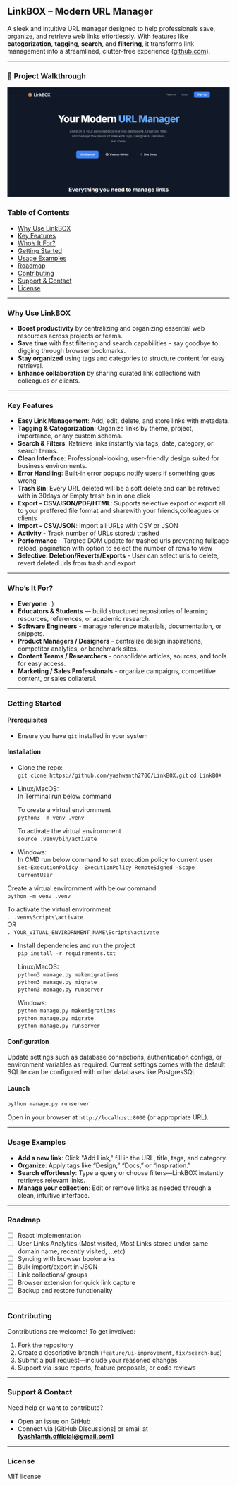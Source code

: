 ## LinkBOX – Modern URL Manager

A sleek and intuitive URL manager designed to help professionals save, organize, and retrieve web links effortlessly. With features like **categorization**, **tagging**, **search**, and **filtering**, it transforms link management into a streamlined, clutter-free experience ([github.com](https://github.com/yashwanth2706/LinkBOX)).

---

### 🎥 Project Walkthrough
[![Project Demo](https://github.com/yashwanth2706/LinkBOX/raw/main/walkthrough/project_thumb.png)](https://raw.githubusercontent.com/yashwanth2706/LinkBOX/main/walkthrough/project.mp4)

### Table of Contents

* [Why Use LinkBOX](#why-use-linkbox)
* [Key Features](#key-features)
* [Who’s It For?](#whos-it-for)
* [Getting Started](#getting-started)
* [Usage Examples](#usage-examples)
* [Roadmap](#roadmap)
* [Contributing](#contributing)
* [Support & Contact](#support--contact)
* [License](#license)

---

### Why Use LinkBOX

* **Boost productivity** by centralizing and organizing essential web resources across projects or teams.
* **Save time** with fast filtering and search capabilities - say goodbye to digging through browser bookmarks.
* **Stay organized** using tags and categories to structure content for easy retrieval.
* **Enhance collaboration** by sharing curated link collections with colleagues or clients.

---

### Key Features

* **Easy Link Management**: Add, edit, delete, and store links with metadata.
* **Tagging & Categorization**: Organize links by theme, project, importance, or any custom schema.
* **Search & Filters**: Retrieve links instantly via tags, date, category, or search terms.
* **Clean Interface**: Professional-looking, user-friendly design suited for business environments.
* **Error Handling**: Built-in error popups notify users if something goes wrong
* **Trash Bin**: Every URL deleted will be a soft delete and can be retrived with in 30days or Empty trash bin in one click
* **Export - CSV/JSON/PDF/HTML**: Supports selective export or export all to your preffered file format and sharewith your friends,colleagues or clients
* **Import - CSV/JSON**: Import all URLs with CSV or JSON
* **Activity** - Track number of URLs stored/ trashed
* **Performance** - Targted DOM update for trashed urls preventing fullpage reload, pagination with option to select the number of rows to view
* **Selective: Deletion/Reverts/Exports** - User can select urls to delete, revert deleted urls from trash and export 

---

### Who’s It For?
* **Everyone** : )
* **Educators & Students** — build structured repositories of learning resources, references, or academic research.
* **Software Engineers** - manage reference materials, documentation, or snippets.
* **Product Managers / Designers** - centralize design inspirations, competitor analytics, or benchmark sites.
* **Content Teams / Researchers** - consolidate articles, sources, and tools for easy access.
* **Marketing / Sales Professionals** - organize campaigns, competitive content, or sales collateral.

---

### Getting Started

#### Prerequisites

* Ensure you have `git` installed in your system

#### Installation 

- Clone the repo: \
  `git clone https://github.com/yashwanth2706/LinkBOX.git`
  `cd LinkBOX`

- Linux/MacOS: \
  In Terminal run below command 
  
  To create a virtual envirornment \
  `python3 -m venv .venv` 
  
  To activate the virtual envirornment \
  `source .venv/bin/activate`

- Windows: \
 In CMD run below command to set execution policy to current user \
  `Set-ExecutionPolicy -ExecutionPolicy RemoteSigned -Scope CurrentUser` 
  
 Create a virtual envirornment with below command \
  `python -m venv .venv` 
  
  To activate the virtual envirornment \
  `. .venv\Scripts\activate` \
  OR \
  `. YOUR_VITUAL_ENVIRORNMENT_NAME\Scripts\activate`

- Install dependencies and run the project \
  `pip install -r requirements.txt` 
  
  Linux/MacOS: \
  `python3 manage.py makemigrations` \
  `python3 manage.py migrate` \
  `python3 manage.py runserver` 
  
  Windows: \
  `python manage.py makemigrations` \
  `python manage.py migrate` \
  `python manage.py runserver`

#### Configuration

Update settings such as database connections, authentication configs, or environment variables as required.
Current settings comes with the default SQLite can be configured with other databases like PostgresSQL

#### Launch

```bash
python manage.py runserver
```

Open in your browser at `http://localhost:8000` (or appropriate URL).

---

### Usage Examples

* **Add a new link**: Click "Add Link," fill in the URL, title, tags, and category.
* **Organize**: Apply tags like “Design,” “Docs,” or “Inspiration.”
* **Search effortlessly**: Type a query or choose filters—LinkBOX instantly retrieves relevant links.
* **Manage your collection**: Edit or remove links as needed through a clean, intuitive interface.

---

### Roadmap

* [ ] React Implementation
* [ ] User Links Analytics (Most visited, Most Links stored under same domain name, recently visited, ...etc)
* [ ] Syncing with browser bookmarks
* [ ] Bulk import/export in JSON
* [ ] Link collections/ groups
* [ ] Browser extension for quick link capture
* [ ] Backup and restore functionality

---

### Contributing

Contributions are welcome! To get involved:

1. Fork the repository
2. Create a descriptive branch (`feature/ui-improvement`, `fix/search-bug`)
3. Submit a pull request—include your reasoned changes
4. Support via issue reports, feature proposals, or code reviews

---

### Support & Contact

Need help or want to contribute?

* Open an issue on GitHub
* Connect via \[GitHub Discussions] or email at **\[[yash1anth.official@gmail.com](mailto:yash1anth.official@gmail.com)]**

---

### License

MIT license





